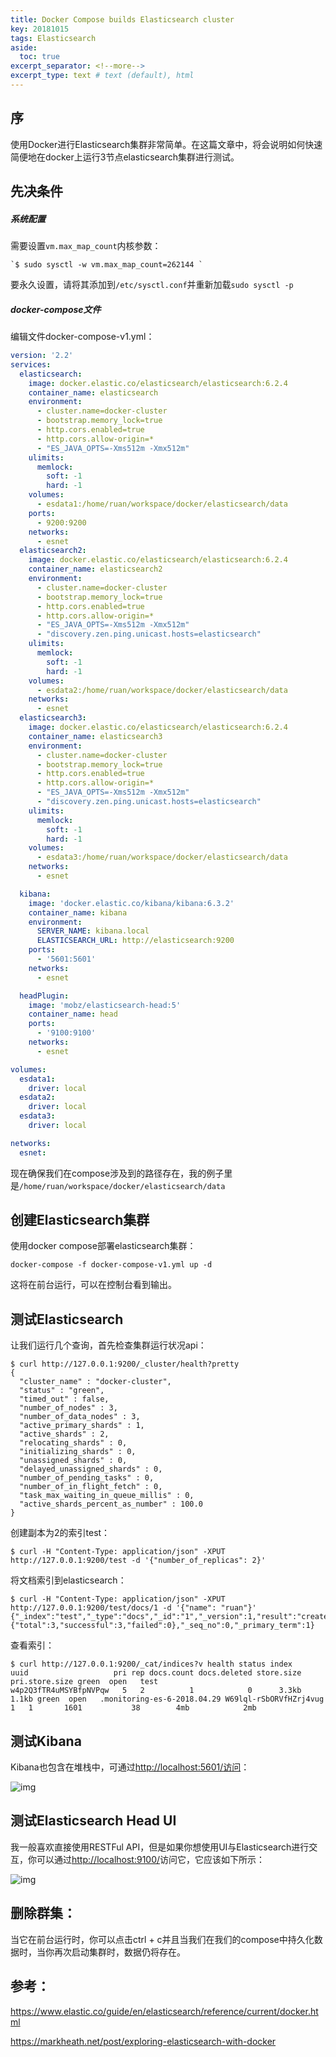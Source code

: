 ```yaml
---
title: Docker Compose builds Elasticsearch cluster
key: 20181015
tags: Elasticsearch
aside:
  toc: true
excerpt_separator: <!--more-->
excerpt_type: text # text (default), html
---
```



## 序 ##

使用Docker进行Elasticsearch集群非常简单。在这篇文章中，将会说明如何快速简便地在docker上运行3节点elasticsearch集群进行测试。
<!--more-->

## 先决条件 ##

##### 系统配置 #####

需要设置`vm.max_map_count`内核参数：

```
`$ sudo sysctl -w vm.max_map_count=262144 `
```

要永久设置，请将其添加到`/etc/sysctl.conf`并重新加载`sudo sysctl -p`

##### docker-compose文件 #####

编辑文件docker-compose-v1.yml：

```yml
version: '2.2'
services:
  elasticsearch:
    image: docker.elastic.co/elasticsearch/elasticsearch:6.2.4
    container_name: elasticsearch
    environment:
      - cluster.name=docker-cluster
      - bootstrap.memory_lock=true
      - http.cors.enabled=true
      - http.cors.allow-origin=*
      - "ES_JAVA_OPTS=-Xms512m -Xmx512m"
    ulimits:
      memlock:
        soft: -1
        hard: -1
    volumes:
      - esdata1:/home/ruan/workspace/docker/elasticsearch/data
    ports:
      - 9200:9200
    networks:
      - esnet
  elasticsearch2:
    image: docker.elastic.co/elasticsearch/elasticsearch:6.2.4
    container_name: elasticsearch2
    environment:
      - cluster.name=docker-cluster
      - bootstrap.memory_lock=true
      - http.cors.enabled=true
      - http.cors.allow-origin=*
      - "ES_JAVA_OPTS=-Xms512m -Xmx512m"
      - "discovery.zen.ping.unicast.hosts=elasticsearch"
    ulimits:
      memlock:
        soft: -1
        hard: -1
    volumes:
      - esdata2:/home/ruan/workspace/docker/elasticsearch/data
    networks:
      - esnet
  elasticsearch3:
    image: docker.elastic.co/elasticsearch/elasticsearch:6.2.4
    container_name: elasticsearch3
    environment:
      - cluster.name=docker-cluster
      - bootstrap.memory_lock=true
      - http.cors.enabled=true
      - http.cors.allow-origin=*
      - "ES_JAVA_OPTS=-Xms512m -Xmx512m"
      - "discovery.zen.ping.unicast.hosts=elasticsearch"
    ulimits:
      memlock:
        soft: -1
        hard: -1
    volumes:
      - esdata3:/home/ruan/workspace/docker/elasticsearch/data
    networks:
      - esnet

  kibana:
    image: 'docker.elastic.co/kibana/kibana:6.3.2'
    container_name: kibana
    environment:
      SERVER_NAME: kibana.local
      ELASTICSEARCH_URL: http://elasticsearch:9200
    ports:
      - '5601:5601'
    networks:
      - esnet

  headPlugin:
    image: 'mobz/elasticsearch-head:5'
    container_name: head
    ports:
      - '9100:9100'
    networks:
      - esnet

volumes:
  esdata1:
    driver: local
  esdata2:
    driver: local
  esdata3:
    driver: local

networks:
  esnet:
```

现在确保我们在compose涉及到的路径存在，我的例子里是`/home/ruan/workspace/docker/elasticsearch/data`

## 创建Elasticsearch集群 ##

使用docker compose部署elasticsearch集群：

```shell
docker-compose -f docker-compose-v1.yml up -d
```

这将在前台运行，可以在控制台看到输出。

## 测试Elasticsearch ##

让我们运行几个查询，首先检查集群运行状况api：

```shell
$ curl http://127.0.0.1:9200/_cluster/health?pretty
{
  "cluster_name" : "docker-cluster",
  "status" : "green",
  "timed_out" : false,
  "number_of_nodes" : 3,
  "number_of_data_nodes" : 3,
  "active_primary_shards" : 1,
  "active_shards" : 2,
  "relocating_shards" : 0,
  "initializing_shards" : 0,
  "unassigned_shards" : 0,
  "delayed_unassigned_shards" : 0,
  "number_of_pending_tasks" : 0,
  "number_of_in_flight_fetch" : 0,
  "task_max_waiting_in_queue_millis" : 0,
  "active_shards_percent_as_number" : 100.0
}
```

创建副本为2的索引test：

```shell
$ curl -H "Content-Type: application/json" -XPUT http://127.0.0.1:9200/test -d '{"number_of_replicas": 2}' 
```

将文档索引到elasticsearch：

```shell
$ curl -H "Content-Type: application/json" -XPUT http://127.0.0.1:9200/test/docs/1 -d '{"name": "ruan"}'
{"_index":"test","_type":"docs","_id":"1","_version":1,"result":"created","_shards":{"total":3,"successful":3,"failed":0},"_seq_no":0,"_primary_term":1}
```

查看索引：

```
$ curl http://127.0.0.1:9200/_cat/indices?v health status index                       uuid                   pri rep docs.count docs.deleted store.size pri.store.size green  open   test                        w4p2Q3fTR4uMSYBfpNVPqw   5   2          1            0      3.3kb          1.1kb green  open   .monitoring-es-6-2018.04.29 W69lql-rSbORVfHZrj4vug   1   1       1601           38        4mb            2mb 
```

## 测试Kibana ##

Kibana也包含在堆栈中，可通过[http://localhost:5601/访问](http://localhost:5601/)：

![img](https://objects.ruanbekker.com/assets/images/kibana-local-home.png)

## 测试Elasticsearch Head UI ##

我一般喜欢直接使用RESTFul API，但是如果你想使用UI与Elasticsearch进行交互，你可以通过[http://localhost:9100/](http://localhost:9100/)访问它，它应该如下所示：

![img](https://objects.ruanbekker.com/assets/images/elasticsearch-head-ui.png)

## 删除群集： ##

当它在前台运行时，你可以点击ctrl + c并且当我们在我们的compose中持久化数据时，当你再次启动集群时，数据仍将存在。

## 参考： ##

https://www.elastic.co/guide/en/elasticsearch/reference/current/docker.html

https://markheath.net/post/exploring-elasticsearch-with-docker